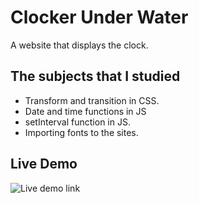 # Clocker Under Water
A website that displays the clock.

## The subjects that I studied
- Transform and transition in CSS.
- Date and time functions in JS
- setInterval function in JS.
- Importing fonts to the sites.

## Live Demo
![Live demo link](https://javascript30-clocker-under-water.vercel.app/)

